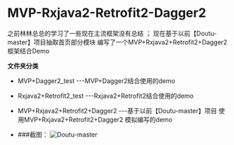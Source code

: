 # MVP-Rxjava2-Retrofit2-Dagger2
之前林林总总的学习了一些现在主流框架没有总结 ； 
现在基于以前【Doutu-master】项目抽取首页部分模块 编写了一个MVP+Rxjava2+Retrofit2+Dagger2 框架结合Demo 

**文件夹分类**
* MVP+Dagger2_test              ---MVP+Dagger2结合使用的demo
* Rxjava2+Retrofit2_test        ---Rxjava2+Retrofit2结合使用的demo
* MVP+Rxjava2+Retrofit2+Dagger2 ---基于以前【Doutu-master】项目 
  使用MVP+Rxjava2+Retrofit2+Dagger2 模拟编写的demo
  
* ###截图：
![Doutu-master](https://github.com/yezihengok/MVP-Rxjava2-Retrofit2-Dagger2/blob/master/screenshots/device-2018-12-26-112518.png)
